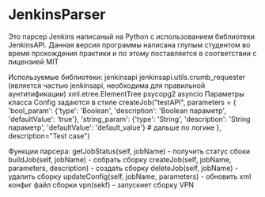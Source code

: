 # JenkinsParser
Это парсер Jenkins написаный на Python с использованием библиотеки JenkinsAPI.
Данная версия программы написана глупым студентом во время прохождения практики и по этому поставляется в соответствии с лицензией MIT

Используемые библиотеки:
    jenkinsapi
    jenkinsapi.utils.crumb_requester (является частью jenkinsapi, необходима для правильной аунтитификации)
    xml.etree.ElementTree
    psycopg2
    asyncio
Параметры класса Config задаются в стиле
    createJob("testAPI", parameters = {
        'bool_param': {'type': 'Boolean', 'description': 'Boolean параметр', 'defaultValue': 'true'},
        'string_param': {'type': 'String', 'description': 'String параметр', 'defaultValue': 'default_value'}
        # дальше по логике
    }, description="Test case")

Функции парсера:
    getJobStatus(self, jobName) - получить статус сбоки
    buildJob(self, jobName) - собрать сборку
    createJob(self, jobName, parameters, description) - создать сборку
    deleteJob(self, jobName) - удалить сборку
    updateConfig(self, jobName, parameters) - обновить xml конфиг файл сборки
    vpn(sekf) - запускиет сборку VPN